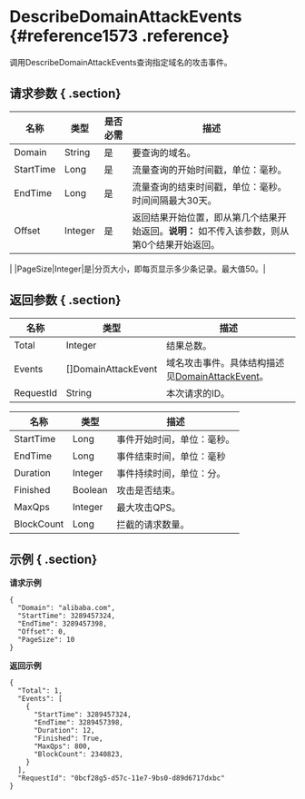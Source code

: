 # DescribeDomainAttackEvents {#reference1573 .reference}

调用DescribeDomainAttackEvents查询指定域名的攻击事件。

## 请求参数 { .section}

|名称|类型|是否必需|描述|
|--|--|----|--|
|Domain|String|是|要查询的域名。|
|StartTime|Long|是|流量查询的开始时间戳，单位：毫秒。|
|EndTime|Long|是|流量查询的结束时间戳，单位：毫秒。时间间隔最大30天。|
|Offset|Integer|是|返回结果开始位置，即从第几个结果开始返回。**说明：** 如不传入该参数，则从第0个结果开始返回。

|
|PageSize|Integer|是|分页大小，即每页显示多少条记录。最大值50。|

## 返回参数 { .section}

|名称|类型|描述|
|--|--|--|
|Total|Integer|结果总数。|
|Events|\[\]DomainAttackEvent|域名攻击事件。具体结构描述见[DomainAttackEvent](#)。|
|RequestId|String|本次请求的ID。|

|名称|类型|描述|
|--|--|--|
|StartTime|Long|事件开始时间，单位：毫秒。|
|EndTime|Long|事件结束时间，单位：毫秒|
|Duration|Integer|事件持续时间，单位：分。|
|Finished|Boolean|攻击是否结束。|
|MaxQps|Integer|最大攻击QPS。|
|BlockCount|Long|拦截的请求数量。|

## 示例 { .section}

**请求示例**

```
{
  "Domain": "alibaba.com",
  "StartTime": 3289457324,
  "EndTime": 3289457398,
  "Offset": 0,
  "PageSize": 10
}

```

**返回示例**

```
{
  "Total": 1,
  "Events": [
    {
      "StartTime": 3289457324,
      "EndTime": 3289457398,
      "Duration": 12,
      "Finished": True,
      "MaxQps": 800,
      "BlockCount": 2340823,
    }
  ],
  "RequestId": "0bcf28g5-d57c-11e7-9bs0-d89d6717dxbc"
}

```

